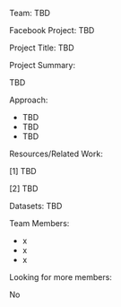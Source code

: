Team: TBD

Facebook Project: TBD

Project Title: TBD

Project Summary:

TBD

Approach:

- TBD
- TBD
- TBD

Resources/Related Work:

[1] TBD

[2] TBD

Datasets:
TBD

Team Members:
- x
- x
- x

Looking for more members:

No